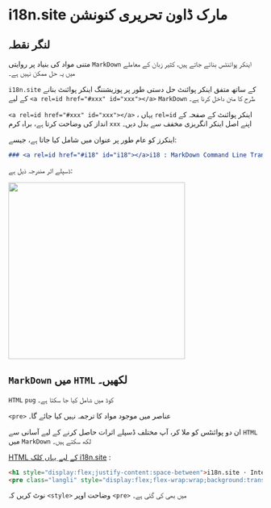 # i18n.site مارک ڈاون تحریری کنونشن

## لنگر نقطہ

متنی مواد کی بنیاد پر روایتی `MarkDown` اینکر پوائنٹس بنائے جاتے ہیں، کثیر زبان کے معاملے میں یہ حل ممکن نہیں ہے۔

`i18n.site` کے ساتھ متفق اینکر پوائنٹ حل دستی طور پر پوزیشننگ اینکر پوائنٹ بنانے کے لیے `<a rel=id href="#xxx" id="xxx"></a>` `MarkDown` طرح کا متن داخل کرنا ہے۔

`<a rel=id href="#xxx" id="xxx"></a>` ، یہاں `rel=id` اینکر پوائنٹ کے صفحہ کے انداز کی وضاحت کرتا ہے، براہ کرم `xxx` اپنے اصل اینکر انگریزی مخفف سے بدل دیں۔

اینکرز کو عام طور پر عنوان میں شامل کیا جاتا ہے، جیسے:

```md
### <a rel=id href="#i18" id="i18"></a>i18 : MarkDown Command Line Translation Tool
```

ڈسپلے اثر مندرجہ ذیل ہے:

<img src="//p.3ti.site/1721381136.avif" width="350">

## `MarkDown` میں `HTML` لکھیں۔

`HTML` `pug` کوڈ میں شامل کیا جا سکتا ہے۔

`<pre>` عناصر میں موجود مواد کا ترجمہ نہیں کیا جائے گا۔

ان دو پوائنٹس کو ملا کر، آپ مختلف ڈسپلے اثرات حاصل کرنے کے لیے آسانی سے `HTML` میں `MarkDown` لکھ سکتے ہیں۔

[HTML کے لیے یہاں کلک i18n.site](//raw.githubusercontent.com/i18n-site/md/main/zh/README.md) :

```html
<h1 style="display:flex;justify-content:space-between">i18n.site ⋅ International Solutions<img src="//p.3ti.site/logo.svg" style="user-select:none;margin-top:-1px;width:42px"></h1>
<pre class="langli" style="display:flex;flex-wrap:wrap;background:transparent;border:1px solid #eee;font-size:12px;box-shadow:0 0 3px inset #eee;padding:12px 5px 4px 12px;justify-content:space-between;"><style>pre.langli i{font-weight:300;font-family:s;margin-right:2px;margin-bottom:8px;font-style:normal;color:#666;border-bottom:1px dashed #ccc;}</style><i>English</i><i>简体中文</i><i>Deutsch</i> … …</pre>
```

نوٹ کریں کہ `<style>` وضاحت اوپر `<pre>` میں بھی کی گئی ہے۔